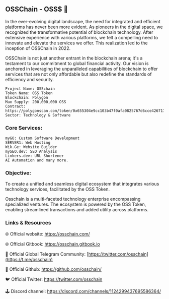 ## OSSChain - OSS$ 👋
In the ever-evolving digital landscape, the need for integrated and efficient platforms has never been more evident. As pioneers in the digital space, we recognized the transformative potential of blockchain technology. After extensive experience with various platforms, we felt a compelling need to innovate and elevate the services we offer. This realization led to the inception of OSSChain in 2022.

OSSChain is not just another entrant in the blockchain arena; it's a testament to our commitment to global financial activity. Our vision is anchored in leveraging the unparalleled capabilities of blockchain to offer services that are not only affordable but also redefine the standards of efficiency and security.


    Project Name: OSSchain
    Token Name: OSS Token
    Blockchain: Polygon
    Max Supply: 200,000,000 OSS
    Contract: https://polygonscan.com/token/0x655304e9cc103b47f0afa0825767d6cce426717c
    Sector: Technology & Software

### Core Services:
    myGO: Custom Software Development
    SERVER1: Web Hosting
    Wik.Ge: Website Builder
    mySEO.dev: SEO Analysis
    Linkers.dev: URL Shortener
    AI Automation and many more.



### Objective:
To create a unified and seamless digital ecosystem that integrates various technology services, facilitated by the OSS Token.

Osschain is a multi-faceted technology enterprise encompassing specialized ventures. The ecosystem is powered by the OSS Token, enabling streamlined transactions and added utility across platforms.


### Links & Resources

🌐 Official website: ​https://osschain.com/

🌐 Official Gitbook: https://osschain.gitbook.io

📡 Official Global Telegram Community: [https://twitter.com/osschain](https://t.me/osschain)

📡 Official Github: https://github.com/osschain/

🐦 Official Twitter: https://twitter.com/osschain

🕹️ Discord channel:​ https://discord.com/channels/1124299437695586364/
